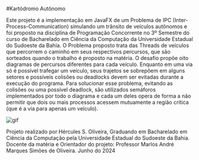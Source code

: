 #Kartódromo Autônomo

Este projeto é a implementação em JavaFX de um Problema de IPC (Inter-Process-Communication) simulando um trânsito de veículos autônomos e foi proposto na disciplina de Programação Concorrente no 3º Semestre do curso de Bacharelado em Ciência da Computação da Universidade Estadual do Sudoeste da Bahia.
O Problema proposto trata das Threads de veículos que percorrem o caminho em seus respectivos percursos, que são sorteados quando o trabalho é proposto na matéria.
O desafio propõe oito diagramas de percursos diferentes para cada veículo. Enquanto em uma via só é possível trafegar um veículo, seus trajetos se sobrepõem em alguns setores e possíveis colisões ou deadlocks devem ser evitadas durante a execução do programa.
Para solucionar esse problema, evitando as colisões ou uma possível deadlock, são utilizados semáforos implementados por todo o diagrama e cada um deles opera de forma a não permitir  que dois ou mais processos acessem mutuamente a região crítica (que é a via para apenas um veículo).

![gif](https://github.com/HerculesDraycon/kartodromo-autonomo-semaforos/main/img/gif.gif)

Projeto realizado por Hércules S. Oliveira, Graduando em Bacharelado em Ciência da Computação pela Universidade Estadual do Sudoeste da Bahia.
Docente da matéria e Orientador do projeto: Professor Marlos André Marques Simões de Oliveira.
Junho do 2024
